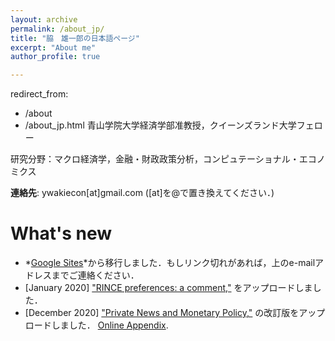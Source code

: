 ```yaml
---
layout: archive
permalink: /about_jp/
title: "脇　雄一郎の日本語ページ"
excerpt: "About me"
author_profile: true

---
```


redirect_from: 
  - /about
  - /about_jp.html
青山学院大学経済学部准教授，クイーンズランド大学フェロー

研究分野：マクロ経済学，金融・財政政策分析，コンピュテーショナル・エコノミクス

**連絡先**: ywakiecon[at]gmail.com    ([at]を@で置き換えてください．)

What's new
======
* *[Google Sites](https://sites.google.com/site/yuichirowaki/)*から移行しました．もしリンク切れがあれば，上のe-mailアドレスまでご連絡ください．
* [January 2020]  ["RINCE preferences: a comment,"](/files/Waki_RINCE_comment.pdf) をアップロードしました．
* [December 2020]  ["Private News and Monetary Policy,"](/files/Fujiwara_Waki_PNMP.pdf) の改訂版をアップロードしました． [Online Appendix](/files/Fujiwara_Waki_PNMP_Appendix.pdf). 





